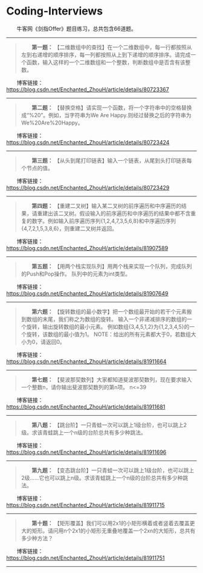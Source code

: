 # Coding-Interviews
&#160; &#160; &#160; &#160;牛客网《剑指Offer》题目练习，总共包含66道题。

---


> &#160; &#160; &#160; &#160;**第一题：** 【二维数组中的查找】在一个二维数组中，每一行都按照从左到右递增的顺序排序，每一列都按照从上到下递增的顺序排序。请完成一个函数，输入这样的一个二维数组和一个整数，判断数组中是否含有该整数。

&#160; &#160; &#160; &#160;博客链接：https://blog.csdn.net/Enchanted_ZhouH/article/details/80723367

---


> &#160; &#160; &#160; &#160;**第二题：** 【替换空格】请实现一个函数，将一个字符串中的空格替换成“%20”。例如，当字符串为We Are Happy.则经过替换之后的字符串为We%20Are%20Happy。

&#160; &#160; &#160; &#160;博客链接：https://blog.csdn.net/Enchanted_ZhouH/article/details/80723424

---


> &#160; &#160; &#160; &#160;**第三题：** 【从头到尾打印链表】输入一个链表，从尾到头打印链表每个节点的值。

&#160; &#160; &#160; &#160;博客链接：https://blog.csdn.net/Enchanted_ZhouH/article/details/80723429

---


> &#160; &#160; &#160; &#160;**第四题：** 【重建二叉树】输入某二叉树的前序遍历和中序遍历的结果，请重建出该二叉树。假设输入的前序遍历和中序遍历的结果中都不含重复的数字。例如输入前序遍历序列{1,2,4,7,3,5,6,8}和中序遍历序列{4,7,2,1,5,3,8,6}，则重建二叉树并返回。

&#160; &#160; &#160; &#160;博客链接：https://blog.csdn.net/Enchanted_ZhouH/article/details/81907589

---


> &#160; &#160; &#160; &#160;**第五题：** 【用两个栈实现队列】用两个栈来实现一个队列，完成队列的Push和Pop操作。 队列中的元素为int类型。

&#160; &#160; &#160; &#160;博客链接：https://blog.csdn.net/Enchanted_ZhouH/article/details/81907649

---

> &#160; &#160; &#160; &#160;**第六题：** 【旋转数组的最小数字】把一个数组最开始的若干个元素搬到数组的末尾，我们称之为数组的旋转。 输入一个非递减排序的数组的一个旋转，输出旋转数组的最小元素。 例如数组{3,4,5,1,2}为{1,2,3,4,5}的一个旋转，该数组的最小值为1。 NOTE：给出的所有元素都大于0，若数组大小为0，请返回0。

&#160; &#160; &#160; &#160;博客链接：https://blog.csdn.net/Enchanted_ZhouH/article/details/81911664

---

> &#160; &#160; &#160; &#160;**第七题：** 【斐波那契数列】大家都知道斐波那契数列，现在要求输入一个整数n，请你输出斐波那契数列的第n项。 
n<=39

&#160; &#160; &#160; &#160;博客链接：https://blog.csdn.net/Enchanted_ZhouH/article/details/81911681

---

> &#160; &#160; &#160; &#160;**第八题：** 【跳台阶】一只青蛙一次可以跳上1级台阶，也可以跳上2级。求该青蛙跳上一个n级的台阶总共有多少种跳法。

&#160; &#160; &#160; &#160;博客链接：https://blog.csdn.net/Enchanted_ZhouH/article/details/81911696

---

> &#160; &#160; &#160; &#160;**第九题：** 【变态跳台阶】一只青蛙一次可以跳上1级台阶，也可以跳上2级……它也可以跳上n级。求该青蛙跳上一个n级的台阶总共有多少种跳法。

&#160; &#160; &#160; &#160;博客链接：https://blog.csdn.net/Enchanted_ZhouH/article/details/81911715

---

> &#160; &#160; &#160; &#160;**第十题：** 【矩形覆盖】我们可以用2x1的小矩形横着或者竖着去覆盖更大的矩形。请问用n个2x1的小矩形无重叠地覆盖一个2xn的大矩形，总共有多少种方法？

&#160; &#160; &#160; &#160;博客链接：https://blog.csdn.net/Enchanted_ZhouH/article/details/81911751

---








